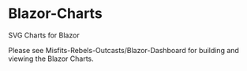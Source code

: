 # Blazor-Charts
SVG Charts for Blazor

Please see Misfits-Rebels-Outcasts/Blazor-Dashboard for building and viewing the Blazor Charts.
